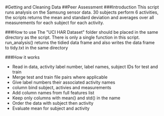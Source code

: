 #Getting and Cleaning Data
##Peer Assessment
###Introduction
This script runs analysis on the Samsung sensor data. 30 subjects perform 6 
activities, the scripts returns the mean and standard deviation and averages
over all measurements for each subject for each activity.

###How to use
The "UCI HAR Dataset" folder should be placed in the same directory as the
script. There is only a single function in this script. run_analysis() returns 
the tidied data frame and also writes the data frame to tidy.txt in the same 
directory

###How it works
* Read in data, activity label number, label names, subject IDs for test and train
* Merge test and train file pairs where applicable
* Give label numbers their associated activity names
* column bind subject, activies and measurements
* Add column names from full features list
* Keep only columns with mean() and std() in the name
* Order the data with subject then activity
* Evaluate mean for subject and activity